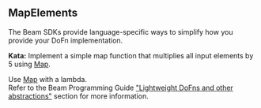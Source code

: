 <!--
  ~  Licensed to the Apache Software Foundation (ASF) under one
  ~  or more contributor license agreements.  See the NOTICE file
  ~  distributed with this work for additional information
  ~  regarding copyright ownership.  The ASF licenses this file
  ~  to you under the Apache License, Version 2.0 (the
  ~  "License"); you may not use this file except in compliance
  ~  with the License.  You may obtain a copy of the License at
  ~
  ~      http://www.apache.org/licenses/LICENSE-2.0
  ~
  ~  Unless required by applicable law or agreed to in writing, software
  ~  distributed under the License is distributed on an "AS IS" BASIS,
  ~  WITHOUT WARRANTIES OR CONDITIONS OF ANY KIND, either express or implied.
  ~  See the License for the specific language governing permissions and
  ~  limitations under the License.
  -->

MapElements
-----------

The Beam SDKs provide language-specific ways to simplify how you provide your DoFn implementation.

**Kata:** Implement a simple map function that multiplies all input elements by 5 using
[Map](https://beam.apache.org/releases/pydoc/current/apache_beam.transforms.core.html#apache_beam.transforms.core.Map).

<div class="hint">
  Use <a href="https://beam.apache.org/releases/pydoc/current/apache_beam.transforms.core.html#apache_beam.transforms.core.Map">
  Map</a> with a lambda.
</div>

<div class="hint">
  Refer to the Beam Programming Guide
  <a href="https://beam.apache.org/documentation/programming-guide/#lightweight-dofns">
  "Lightweight DoFns and other abstractions"</a> section for more information.
</div>
